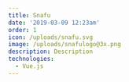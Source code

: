 ```yaml
---
title: Snafu
date: '2019-03-09 12:23am'
order: 1
icon: /uploads/snafu.svg
image: /uploads/snafulogo@3x.png
description: Description
technologies:
  - Vue.js
---
```


